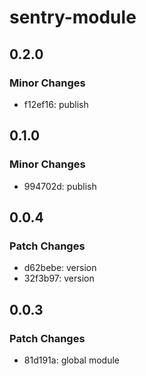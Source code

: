 # sentry-module

## 0.2.0

### Minor Changes

- f12ef16: publish

## 0.1.0

### Minor Changes

- 994702d: publish

## 0.0.4

### Patch Changes

- d62bebe: version
- 32f3b97: version

## 0.0.3

### Patch Changes

- 81d191a: global module
